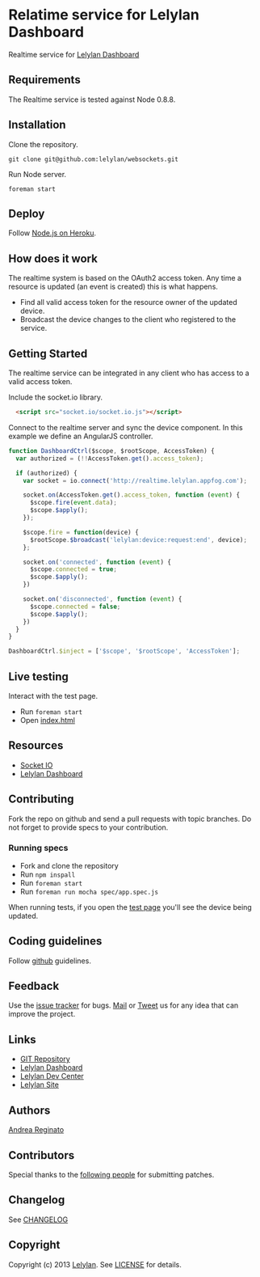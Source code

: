 # Relatime service for Lelylan Dashboard

Realtime service for [Lelylan Dashboard](https://github.com/lelylan/devices-dashboard-ng)


## Requirements

The Realtime service is tested against Node 0.8.8.


## Installation

Clone the repository.

    git clone git@github.com:lelylan/websockets.git

Run Node server.

    foreman start


## Deploy

Follow [Node.js on Heroku](https://devcenter.heroku.com/articles/nodejs).


## How does it work

The realtime system is based on the OAuth2 access token. Any time a resource is updated
(an event is created) this is what happens.

* Find all valid access token for the resource owner of the updated device.
* Broadcast the device changes to the client who registered to the service.


## Getting Started

The realtime service can be integrated in any client who has access to a valid access token.

Include the socket.io library.

```html
  <script src="socket.io/socket.io.js"></script>
```

Connect to the realtime server and sync the device component.
In this example we define an AngularJS controller.

```javascript
function DashboardCtrl($scope, $rootScope, AccessToken) {
  var authorized = (!!AccessToken.get().access_token);

  if (authorized) {
    var socket = io.connect('http://realtime.lelylan.appfog.com');

    socket.on(AccessToken.get().access_token, function (event) {
      $scope.fire(event.data);
      $scope.$apply();
    });

    $scope.fire = function(device) {
      $rootScope.$broadcast('lelylan:device:request:end', device);
    };

    socket.on('connected', function (event) {
      $scope.connected = true;
      $scope.$apply();
    })

    socket.on('disconnected', function (event) {
      $scope.connected = false;
      $scope.$apply();
    })
  }
}

DashboardCtrl.$inject = ['$scope', '$rootScope', 'AccessToken'];
```


## Live testing

Interact with the test page.

* Run `foreman start`
* Open [index.html](http://localhost:8003/)


## Resources

* [Socket IO](http://socket.io/)
* [Lelylan Dashboard](https://github.com/lelylan/devices-dashboard-ng)


## Contributing

Fork the repo on github and send a pull requests with topic branches.
Do not forget to provide specs to your contribution.

### Running specs

* Fork and clone the repository
* Run `npm inspall`
* Run `foreman start`
* Run `foreman run mocha spec/app.spec.js`

When running tests, if you open the [test page](http://localhost:8003/) you'll see the
device being updated.


## Coding guidelines

Follow [github](https://github.com/styleguide/) guidelines.

## Feedback

Use the [issue tracker](http://github.com/lelylan/websockets/issues) for bugs.
[Mail](mailto:touch@lelylan.com) or [Tweet](http://twitter.com/lelylan) us for any idea that can improve the project.

## Links

* [GIT Repository](http://github.com/lelylan/websockets)
* [Lelylan Dashboard](https://github.com/lelylan/devices-dashboard-ng)
* [Lelylan Dev Center](http://dev.lelylan.com)
* [Lelylan Site](http://lelylan.com)

## Authors

[Andrea Reginato](http://twitter.com/andreareginato)

## Contributors

Special thanks to the [following people](https://github.com/lelylan/websockets/contributors) for submitting patches.

## Changelog

See [CHANGELOG](websockets/blob/master/CHANGELOG.md)

## Copyright

Copyright (c) 2013 [Lelylan](http://lelylan.com). See [LICENSE](websockets/blob/master/LICENSE.md) for details.
